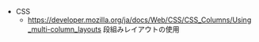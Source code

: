   - CSS
    - https://developer.mozilla.org/ja/docs/Web/CSS/CSS_Columns/Using_multi-column_layouts 段組みレイアウトの使用